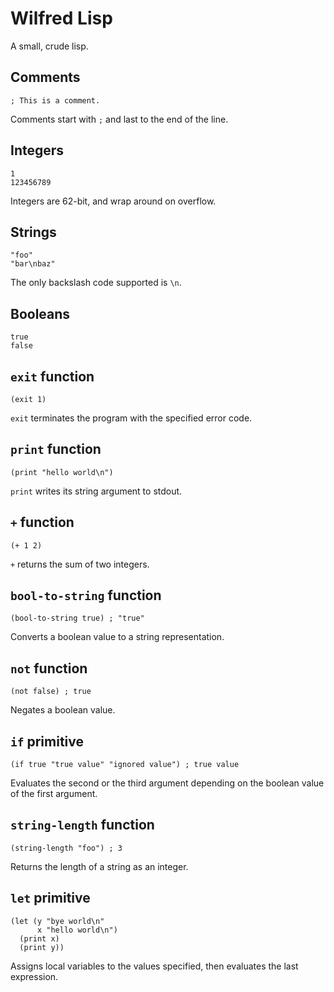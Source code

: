 # Wilfred Lisp

A small, crude lisp.

## Comments

```
; This is a comment.
```

Comments start with `;` and last to the end of the line.

## Integers

```
1
123456789
```

Integers are 62-bit, and wrap around on overflow.

## Strings

```
"foo"
"bar\nbaz"
```

The only backslash code supported is `\n`.

## Booleans

```
true
false
```

## `exit` function

```
(exit 1)
```

`exit` terminates the program with the specified error code.

## `print` function

```
(print "hello world\n")
```

`print` writes its string argument to stdout.

## `+` function

```
(+ 1 2)
```

`+` returns the sum of two integers.

## `bool-to-string` function

```
(bool-to-string true) ; "true"
```

Converts a boolean value to a string representation.

## `not` function

```
(not false) ; true
```

Negates a boolean value.

## `if` primitive

```
(if true "true value" "ignored value") ; true value
```

Evaluates the second or the third argument depending on the boolean
value of the first argument.

## `string-length` function

```
(string-length "foo") ; 3
```

Returns the length of a string as an integer.

## `let` primitive

```
(let (y "bye world\n"
      x "hello world\n")
  (print x)
  (print y))
```

Assigns local variables to the values specified, then evaluates the
last expression.

